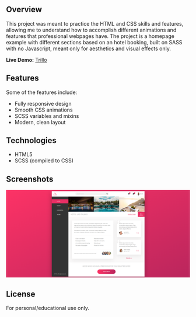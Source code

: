 ## Overview

This project was meant to practice the HTML and CSS skills and features, allowing me to understand how to accomplish different animations and features that professional webpages have.
The project is a homepage example with different sections based on an hotel booking, built on SASS with no Javascript, meant only for aesthetics and visual effects only.

**Live Demo:** [Trillo](https://davidccgithub.github.io/Trillo/)

## Features

Some of the features include:

- Fully responsive design
- Smooth CSS animations
- SCSS variables and mixins
- Modern, clean layout

## Technologies

- HTML5
- SCSS (compiled to CSS)

## Screenshots

![Homepage](img/Homepage.png)

## License

For personal/educational use only.
